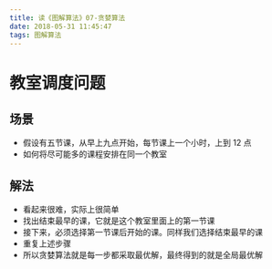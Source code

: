 ```yaml
---
title: 读《图解算法》07-贪婪算法
date: 2018-05-31 11:45:47
tags: 图解算法
---
```


# 教室调度问题

## 场景

* 假设有五节课，从早上九点开始，每节课上一个小时，上到 12 点
* 如何将尽可能多的课程安排在同一个教室

## 解法

* 看起来很难，实际上很简单
* 找出结束最早的课，它就是这个教室里面上的第一节课
* 接下来，必须选择第一节课后开始的课。同样我们选择结束最早的课
* 重复上述步骤
* 所以贪婪算法就是每一步都采取最优解，最终得到的就是全局最优解
